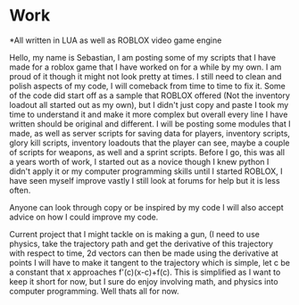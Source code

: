 # Work

*All written in LUA as well as ROBLOX video game engine

Hello, my name is Sebastian, I am posting some of my scripts that I have made for a roblox game that I have worked on for a while by my own. I am proud of it though
it might not look pretty at times. I still need to clean and polish aspects of my code, I will comeback from time to time to fix it. Some of the code did start off as a sample
that ROBLOX offered (Not the inventory loadout all started out as my own), but I didn't just copy and paste I took my time to understand it and make it more complex but overall every line I have written should be original and different.
I will be posting some modules that I made, as well as server scripts for saving data for players, inventory scripts, glory kill scripts, inventory loadouts that the player can see,
maybe a couple of scripts for weapons, as well and a sprint scripts. Before I go, this was all a years worth of work, I started out as a novice though I knew python I didn't apply it or my computer programming skills until I started ROBLOX, I have seen myself improve vastly I still look at forums for help but it is less often.

Anyone can look through copy or be inspired by my code I will also accept advice on how I could improve my code.

Current project that I might tackle on is making a gun, (I need to use physics, take the trajectory path and get the derivative of this trajectory with respect to time, 2d 
vectors can then be made using the derivative at points I will have to make it tangent to the trajectory which is simple, let c be a constant that x approaches f'(c)(x-c)+f(c).
This is simplified as I want to keep it short for now, but I sure do enjoy involving math, and physics into computer programming. Well thats all for now.

